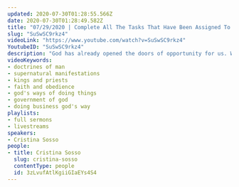 ```yaml
---
updated: 2020-07-30T01:28:55.566Z
date: 2020-07-30T01:28:49.582Z
title: "07/29/2020 | Complete All The Tasks That Have Been Assigned To You (Pastor Cristina Sosso)"
slug: "SuSwSC9rkz4"
videoLink: "https://www.youtube.com/watch?v=SuSwSC9rkz4"
YoutubeID: "SuSwSC9rkz4"
description: "God has already opened the doors of opportunity for us. We must take it seriously and complete all the instructions and all of the tasks that have been assigned to us. Wherever God has placed you it's time to bring that area into His perfect will. This sermon was delivered by Pastor Cristina Sosso at Freedom Fellowship Church International on July 27, 2020. \n"
videoKeywords:
- doctrines of man
- supernatural manifestations
- kings and priests
- faith and obedience
- god's ways of doing things
- government of god
- doing business god's way
playlists:
- full sermons
- livestreams
speakers:
- Cristina Sosso
people:
- title: Cristina Sosso
  slug: cristina-sosso
  contentType: people
  id: 3zLvufAtlKgiiGIaEYs4S4
---
```

